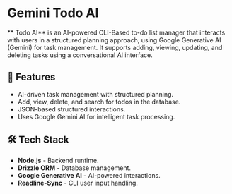 # Gemini Todo AI

** Todo AI** is an AI-powered CLI-Based to-do list manager that interacts with users in a structured planning approach, using Google Generative AI (Gemini) for task management. It supports adding, viewing, updating, and deleting tasks using a conversational AI interface.

## 🚀 Features
- AI-driven task management with structured planning.
- Add, view, delete, and search for todos in the database.
- JSON-based structured interactions.
- Uses Google Gemini AI for intelligent task processing.

## 🛠️ Tech Stack
- **Node.js** - Backend runtime.
- **Drizzle ORM** - Database management.
- **Google Generative AI** - AI-powered interactions.
- **Readline-Sync** - CLI user input handling.


